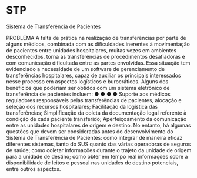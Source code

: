 # STP
Sistema de Transferência de Pacientes

PROBLEMA
A falta de prática na realização de transferências por parte de alguns médicos, combinada com
as dificuldades inerentes à movimentação de pacientes entre unidades hospitalares, muitas
vezes em ambientes desconhecidos, torna as transferências de procedimentos desafiadoras e
com comunicação dificultada entre as partes envolvidas.
Essa situação tem evidenciado a necessidade de um software de gerenciamento de
transferências hospitalares, capaz de auxiliar os principais interessados nesse processo em
aspectos logísticos e burocráticos. Alguns dos benefícios que poderiam ser obtidos com um
sistema eletrônico de transferência de pacientes incluem:
●
●
●
●
Suporte aos médicos reguladores responsáveis pelas transferências de
pacientes, alocação e seleção dos recursos hospitalares;
Facilitação da logística das transferências;
Simplificação da coleta da documentação legal referente à condição de cada paciente
transferido;
Aperfeiçoamento da comunicação entre as unidades hospitalares de
origem e destino.
No entanto, há algumas questões que devem ser consideradas antes do desenvolvimento do
Sistema de Transferência de Pacientes: como integrar de maneira eficaz diferentes sistemas,
tanto do SUS quanto das várias operadoras de seguros de saúde; como coletar informações
durante o trajeto da unidade de origem para a unidade de destino; como obter em tempo real
informações sobre a disponibilidade de leitos e pessoal nas unidades de destino potenciais,
entre outros aspectos.
